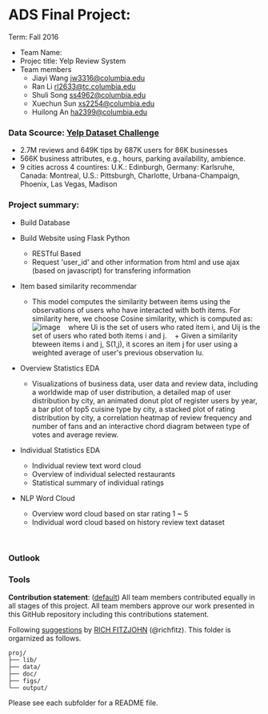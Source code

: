 # ADS Final Project: 

Term: Fall 2016

+ Team Name:
+ Projec title: Yelp Review System
+ Team members
	+ Jiayi Wang jw3316@columbia.edu
	+ Ran Li rl2633@tc.columbia.edu
	+ Shuli Song ss4962@columbia.edu
	+ Xuechun Sun xs2254@columbia.edu
	+ Huilong An ha2399@columbia.edu
	
### Data Scource: [Yelp Dataset Challenge](https://www.yelp.com/dataset_challenge)
      
  + 2.7M reviews and 649K tips by 687K users for 86K businesses
  + 566K business attributes, e.g., hours, parking availability, ambience.
  + 9 cities across 4 countires: U.K.: Edinburgh, Germany: Karlsruhe, Canada: Montreal, U.S.: Pittsburgh, Charlotte, Urbana-Champaign, Phoenix, Las Vegas, Madison


### Project summary: 

  + Build Database 
  
  
  + Build Website using Flask Python
    + RESTful Based 
    + Request 'user_id' and other information from html and use ajax (based on javascript) for transfering information
  
  + Item based similarity recommendar
    + This model computes the similarity between items using the observations of users who have interacted with both items.	For similarity here, we choose Cosine similarity, which is computed as:
    ![image](https://github.com/TZstatsADS/Fall2016-proj5-proj5-grp12/blob/master/figs/Cosine_similarity_recom.jpeg)
    where Ui is the set of users who rated item i, and Uij is the set of users who rated both items i and j. 
    + Given a similarity bteween items i and j, S(1,j), it scores an item j for user using a weighted average of user's previous observation Iu.
  
  + Overview Statistics EDA
     + Visualizations of business data, user data and review data, including a worldwide map of user distribution, a detailed map of user distribution by city, an animated donut plot of register users by year, a bar plot of top5 cuisine type by city, a stacked plot of rating distribution by city, a correlation heatmap of review frequency and number of fans and an interactive chord diagram between type of votes and average review.
  + Individual Statistics EDA
    + Individual review text word cloud
    + Overview of individual selected restaurants 
    + Statistical summary of individual ratings 
  + NLP Word Cloud
    + Overview word cloud based on star rating 1 ~ 5
    + Individual word cloud based on history review text dataset
  
  
  
  
### Outlook

### Tools

	
**Contribution statement**: ([default](doc/a_note_on_contributions.md)) All team members contributed equally in all stages of this project. All team members approve our work presented in this GitHub repository including this contributions statement. 

Following [suggestions](http://nicercode.github.io/blog/2013-04-05-projects/) by [RICH FITZJOHN](http://nicercode.github.io/about/#Team) (@richfitz). This folder is orgarnized as follows.

```
proj/
├── lib/
├── data/
├── doc/
├── figs/
└── output/
```

Please see each subfolder for a README file.
